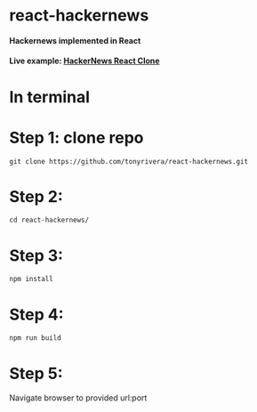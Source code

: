 # react-hackernews
#### Hackernews implemented in React
#### Live example: [HackerNews React Clone](https://tonyrivera.github.io/hackernews/index.html "Hacker News React Clone")

# In terminal
# Step 1: clone repo
`git clone https://github.com/tonyrivera/react-hackernews.git`

# Step 2:
`cd react-hackernews/`

# Step 3:
`npm install`

# Step 4:
`npm run build`

# Step 5:
Navigate browser to provided url:port
